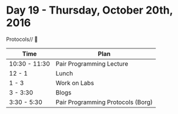 # Day 19 - Thursday, October 20th, 2016

Protocols// :blue_heart:


Time        |   Plan   |
----------------|-------
10:30 - 11:30       | Pair Programming Lecture
12 - 1    | Lunch
1 - 3 | Work on Labs
3 - 3:30     | Blogs
3:30 - 5:30 | Pair Programming Protocols (Borg)
